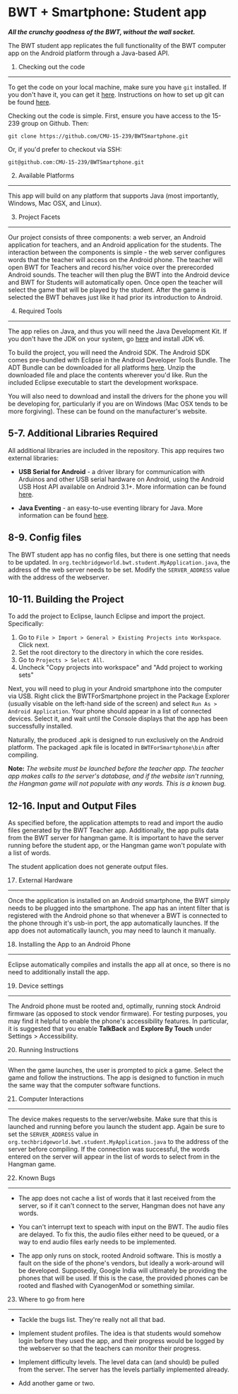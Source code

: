 BWT + Smartphone: Student app
===============================================================================
***All the crunchy goodness of the BWT, without the wall socket.***  


The BWT student app replicates the full functionality of the BWT computer app on the Android platform through a Java-based API.



1. Checking out the code
-------------------------------------------------------------------------------

To get the code on your local machine, make sure you have ```git``` installed. If you don't have it, you can get it [here](http://git-scm.com/). Instructions on how to set up git can be found [here](https://help.github.com/articles/set-up-git).

Checking out the code is simple. First, ensure you have access to the 15-239 group on Github. Then:  

    git clone https://github.com/CMU-15-239/BWTSmartphone.git

Or, if you'd prefer to checkout via SSH:

    git@github.com:CMU-15-239/BWTSmartphone.git



2. Available Platforms
-------------------------------------------------------------------------------

This app will build on any platform that supports Java (most importantly, Windows, Mac OSX, and Linux). 


3. Project Facets
-------------------------------------------------------------------------------

Our project consists of three components: a web server, an Android application for teachers, and an Android application for the students. The interaction between the components is simple - the web server configures words that the teacher will access on the Android phone. The teacher will open BWT for Teachers and record his/her voice over the prerecorded Android sounds. The teacher will then plug the BWT into the Android device and BWT for Students will automatically open. Once open the teacher will select the game that will be played by the student. After the game is selected the BWT behaves just like it had prior its introduction to Android. 


4. Required Tools
-------------------------------------------------------------------------------

The app relies on Java, and thus you will need the Java Development Kit. If you don't have the JDK on your system, go [here](http://www.oracle.com/technetwork/java/javase/downloads/index.html) and install JDK v6.

To build the project, you will need the Android SDK. The Android SDK comes pre-bundled with Eclipse in the Android Developer Tools Bundle. The ADT Bundle can be downloaded for all platforms [here](http://developer.android.com/sdk/index.html). Unzip the downloaded file and place the contents wherever you'd like. Run the included Eclipse executable to start the development workspace.

You will also need to download and install the drivers for the phone you will be developing for, particularly if you are on Windows (Mac OSX tends to be more forgiving). These can be found on the manufacturer's website. 


5-7. Additional Libraries Required
-------------------------------------------------------------------------------

All additional libraries are included in the repository. This app requires two external libraries: 

 - **USB Serial for Android** - a driver library for communication with 
    Arduinos and other USB serial hardware on Android, using the Android USB 
    Host API available on Android 3.1+. More information can be found 
    [here](https://code.google.com/p/usb-serial-for-android/).
 
 - **Java Eventing** - an easy-to-use eventing library for Java. More   
    information can be found [here](https://code.google.com/p/javaeventing/). 


8-9. Config files
-------------------------------------------------------------------------------

The BWT student app has no config files, but there is one setting that needs to be updated. In ```org.techbridgeworld.bwt.student.MyApplication.java```, the address of the web server needs to be set. Modify the ```SERVER_ADDRESS``` value with the address of the webserver. 


10-11. Building the Project
-------------------------------------------------------------------------------

To add the project to Eclipse, launch Eclipse and import the project. Specifically:

1. Go to ```File > Import > General > Existing Projects into Workspace```. 
   Click next.
2. Set the root directory to the directory in which the core resides.
3. Go to ```Projects > Select All```.
4. Uncheck "Copy projects into workspace" and "Add project to working sets"

Next, you will need to plug in your Android smartphone into the computer via USB. Right click the BWTForSmartphone project in the Package Explorer (usually visable on the left-hand side of the screen) and select ```Run As > Android Application```. Your phone should appear in a list of connected devices. Select it, and wait until the Console displays that the app has been successfully installed. 

Naturally, the produced .apk is designed to run exclusively on the Android platform. The packaged .apk file is located in ```BWTForSmartphone\bin``` after compiling.

**Note:** *The website must be launched before the teacher app. The teacher app makes calls to the server's database, and if the website isn't running, the Hangman game will not populate with any words. This is a known bug.*


12-16. Input and Output Files
-------------------------------------------------------------------------------

As specified before, the application attempts to read and import the audio files generated by the BWT Teacher app. Additionally, the app pulls data from the BWT server for hangman game. It is important to have the server running before the student app, or the Hangman game won't populate with a list of words.

The student application does not generate output files. 


17. External Hardware
-------------------------------------------------------------------------------

Once the application is installed on an Android smartphone, the BWT simply needs to be plugged into the smartphone. The app has an intent filter that is registered with the Android phone so that whenever a BWT is connected to the phone through it's usb-in port, the app automatically launches. If the app does not automatically launch, you may need to launch it manually.


18. Installing the App to an Android Phone
-------------------------------------------------------------------------------

Eclipse automatically compiles and installs the app all at once, so there is no need to additionally install the app. 


19. Device settings
-------------------------------------------------------------------------------

The Android phone must be rooted and, optimally, running stock Android firmware (as opposed to stock vendor firmware). For testing purposes, you may find it helpful to enable the phone's accessibility features. In particular, it is suggested that you enable **TalkBack** and **Explore By Touch** under Settings > Accessibility.


20. Running Instructions
-------------------------------------------------------------------------------

When the game launches, the user is prompted to pick a game. Select the game and follow the instructions. The app is designed to function in much the same way that the computer software functions.


21. Computer Interactions
-------------------------------------------------------------------------------

The device makes requests to the server/website. Make sure that this is launched and running before you launch the student app. Again be sure to set the ```SERVER_ADDRESS``` value in ```org.techbridgeworld.bwt.student.MyApplication.java``` to the address of the server before compiling. If the connection was successful, the words entered on the server will appear in the list of words to select from in the Hangman game.


22. Known Bugs
-------------------------------------------------------------------------------

 - The app does not cache a list of words that it last received from the server, so if it can't connect to the server, Hangman does not have any words.

 - You can't interrupt text to speach with input on the BWT. The audio files are delayed. To fix this, the audio files either need to be queued, or a way to end audio files early needs to be implemented. 

 - The app only runs on stock, rooted Android software. This is mostly a fault on the side of the phone's vendors, but ideally a work-around will be developed. Supposedly, Google India will ultimately be providing the phones that will be used. If this is the case, the provided phones can be rooted and flashed with CyanogenMod or something similar. 


23. Where to go from here
-------------------------------------------------------------------------------

 - Tackle the bugs list. They're really not all that bad.

 - Implement student profiles. The idea is that students would somehow login before they used the app, and their progress would be logged by the webserver so that the teachers can monitor their progress.

 - Implement difficulty levels. The level data can (and should) be pulled from the server. The server has the levels partially implemented already.
 
 - Add another game or two.
